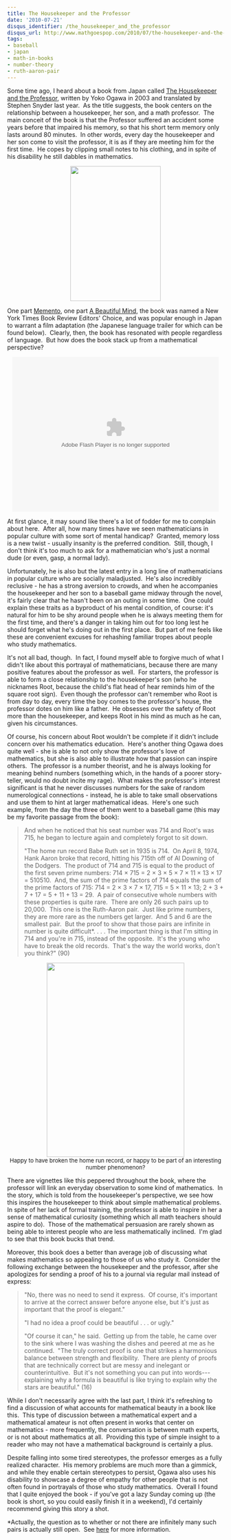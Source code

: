 ```yaml
---
title: The Housekeeper and the Professor
date: '2010-07-21'
disqus_identifier: /the_housekeeper_and_the_professor
disqus_url: http://www.mathgoespop.com/2010/07/the-housekeeper-and-the-professor.html
tags:
- baseball
- japan
- math-in-books
- number-theory
- ruth-aaron-pair
---
```

Some time ago, I heard about a book from Japan called <a href="http://en.wikipedia.org/wiki/The_Housekeeper_and_the_Professor">The Housekeeper and the Professor</a>, written by Yoko Ogawa in 2003 and translated by Stephen Snyder last year.  As the title suggests, the book centers on the relationship between a housekeeper, her son, and a math professor.  The main conceit of the book is that the Professor suffered an accident some years before that impaired his memory, so that his short term memory only lasts around 80 minutes.  In other words, every day the housekeeper and her son come to visit the professor, it is as if they are meeting him for the first time.  He copes by clipping small notes to his clothing, and in spite of his disability he still dabbles in mathematics. 

<p style="text-align:center; font-size:small;"><a href="http://www.mathgoespop.com/images/2010/07/Picture-13.png"><img class="aligncenter size-full wp-image-540" title="ProfHouse" src="http://www.mathgoespop.com/images/2010/07/Picture-13.png" alt="" width="210" height="314" /></a></p>

<p>One part <a href="http://www.imdb.com/title/tt0209144/">Memento</a>, one part <a href="http://www.imdb.com/title/tt0268978/">A Beautiful Mind</a>, the book was named a New York Times Book Review Editors' Choice, and was popular enough in Japan to warrant a film adaptation (the Japanese language trailer for which can be found below).  Clearly, then, the book has resonated with people regardless of language.  But how does the book stack up from a mathematical perspective?</p>

<p style="text-align: center;">
<object classid="clsid:d27cdb6e-ae6d-11cf-96b8-444553540000" width="480" height="360" codebase="http://download.macromedia.com/pub/shockwave/cabs/flash/swflash.cab#version=6,0,40,0"><param name="src" value="http://www.nipponcinema.com/v2/play.swf?config=http://www.nipponcinema.com/cfg/the-professor-and-his-beloved-equation-trailer" /><param name="allowfullscreen" value="true" /><embed type="application/x-shockwave-flash" width="480" height="360" src="http://www.nipponcinema.com/v2/play.swf?config=http://www.nipponcinema.com/cfg/the-professor-and-his-beloved-equation-trailer" allowfullscreen="true"></embed></object>
</p>

<p>At first glance, it may sound like there's a lot of fodder for me to complain about here.  After all, how many times have we seen mathematicians in popular culture with some sort of mental handicap?  Granted, memory loss is a new twist - usually insanity is the preferred condition.  Still, though, I don't think it's too much to ask for a mathematician who's just a normal dude (or even, gasp, a normal lady).</p>

<p>Unfortunately, he is also but the latest entry in a long line of  mathematicians in popular culture who are socially maladjusted.  He's also incredibly reclusive - he has a strong aversion to crowds, and when he accompanies the housekeeper and her son to a baseball game midway through the novel, it's fairly clear that he hasn't been on an outing in some time.  One could explain these traits as a byproduct of his mental condition, of course: it's natural for him to be shy around people when he is always meeting them for the first time, and there's a danger in taking him out for too long lest he should forget what he's doing out in the first place.  But part of me feels like these are convenient excuses for rehashing familiar tropes about people who study mathematics.</p>

<p>It's not all bad, though.  In fact, I found myself able to forgive much of what I didn't like about this portrayal of mathematicians, because there are many positive features about the professor as well.  For starters, the professor is able to form a close relationship to the housekeeper's son (who he nicknames Root, because the child's flat head of hear reminds him of the square root sign).  Even though the professor can't remember who Root is from day to day, every time the boy comes to the professor's house, the professor dotes on him like a father.  He obsesses over the safety of Root more than the housekeeper, and keeps Root in his mind as much as he can, given his circumstances.</p>

<p>Of course, his concern about Root wouldn't be complete if it didn't include concern over his mathematics education.  Here's another thing Ogawa does quite well - she is able to not only show the professor's love of mathematics, but she is also able to illustrate how that passion can inspire others.  The professor is a number theorist, and he is always looking for meaning behind numbers (something which, in the hands of a poorer story-teller, would no doubt incite my rage).  What makes the professor's interest significant is that he never discusses numbers for the sake of random numerological connections - instead, he is able to take small observations and use them to hint at larger mathematical ideas.  Here's one such example, from the day the three of them went to a baseball game (this may be my favorite passage from the book):</p>

<blockquote><p>And when he noticed that his seat number was 714 and Root's was 715, he began to lecture again and completely forgot to sit down.</p><p>"The home run record Babe Ruth set in 1935 is 714.  On April 8, 1974, Hank Aaron broke that record, hitting his 715th off of Al Downing of the Dodgers.  The product of 714 and 715 is equal to the product of the first seven prime numbers: 714 &times; 715 = 2 &times; 3 &times; 5 &times; 7 &times; 11 &times; 13 &times; 17 = 510510.  And, the sum of the prime factors of 714 equals the sum of the prime factors of 715: 714 = 2 &times; 3 &times; 7 &times; 17, 715 = 5 &times; 11 &times; 13; 2 + 3 + 7 + 17 = 5 + 11 + 13 = 29.  A pair of consecutive whole numbers with these properties is quite rare.  There are only 26 such pairs up to 20,000.  This one is the Ruth-Aaron pair.  Just like prime numbers, they are more rare as the numbers get larger.  And 5 and 6 are the smallest pair.  But the proof to show that those pairs are infinite in number is quite difficult*. . . . The important thing is that I'm sitting in 714 and you're in 715, instead of the opposite.  It's the young who have to break the old records.  That's the way the world works, don't you think?" (90)</p></blockquote>

<p style="text-align:center; font-size:small;"><img src="http://i.cdn.turner.com/sivault/multimedia/photo_gallery/0904/this.day.sports.history.april8/images/hank-aaron.jpg" alt="" width="320" height="452" /><br>Happy to have broken the home run record, or happy to be part of an interesting number phenomenon?</p>

<p>There are vignettes like this peppered throughout the book, where the professor will link an everyday observation to some kind of mathematics.  In the story, which is told from the housekeeper's perspective, we see how this inspires the housekeeper to think about simple mathematical problems.  In spite of her lack of formal training, the professor is able to inspire in her a sense of mathematical curiosity (something which all math teachers should aspire to do).  Those of the mathematical persuasion are rarely shown as being able to interest people who are less mathematically inclined.  I'm glad to see that this book bucks that trend.</p>

<p>Moreover, this book does a better than average job of discussing what makes mathematics so appealing to those of us who study it.  Consider the following exchange between the housekeeper and the professor, after she apologizes for sending a proof of his to a journal via regular mail instead of express:</p>

<blockquote><p>"No, there was no need to send it express.  Of course, it's important to arrive at the correct answer before anyone else, but it's just as important that the proof is elegant."</p><p>"I had no idea a proof could be beautiful . . . or ugly."</p><p>"Of course it can," he said.  Getting up from the table, he came over to the sink where I was washing the dishes and peered at me as he continued.  "The truly correct proof is one that strikes a harmonious balance between strength and flexibility.  There are plenty of proofs that are technically correct but are messy and inelegant or counterintuitive.  But it's not something you can put into words---explaining why a formula is beautiful is like trying to explain why the stars are beautiful." (16)</p></blockquote>

<p>While I don't necessarily agree with the last part, I think it's refreshing to find a discussion of what accounts for mathematical beauty in a book like this.  This type of discussion between a mathematical expert and a mathematical amateur is not often present in works that center on mathematics - more frequently, the conversation is between math experts, or is not about mathematics at all.  Providing this type of simple insight to a reader who may not have a mathematical background is certainly a plus.</p>

<p>Despite falling into some tired stereotypes, the professor emerges as a fully realized character.  His memory problems are much more than a gimmick, and while they enable certain stereotypes to persist, Ogawa also uses his disability to showcase a degree of empathy for other people that is not often found in portrayals of those who study mathematics.  Overall I found that I quite enjoyed the book - if you've got a lazy Sunday coming up (the book is short, so you could easily finish it in a weekend), I'd certainly recommend giving this story a shot.</p>
<p>*Actually, the question as to whether or not there are infinitely many such pairs is actually still open.  See <a href="http://mathworld.wolfram.com/Ruth-AaronPair.html">here</a> for more information.</p>